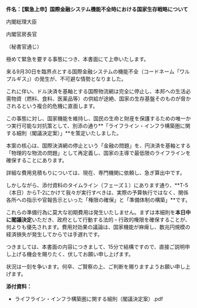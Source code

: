 **件名：【緊急上申】国際金融システム機能不全時における国家生存戦略について**

内閣総理大臣

内閣官房長官

（秘書官通じ）

極めて緊急を要する事態につき、本書面にて上申いたします。

来る9月30日を臨界点とする国際金融システムの機能不全（コードネーム「ワルプルギス」）の発生が、不可避な情勢となりました。

これに伴い、ドル決済を基軸とする国際物流網は完全に停止し、本邦への生活必需物資（燃料、食料、医薬品等）の供給が途絶、国家の生存基盤そのものが脅かされるという複合的危機に直面します。

この事態に対し、国家機能を維持し、国民の生命と財産を保護するための唯一かつ実行可能な対抗策として、別添の通り**「ライフライン・インフラ構築圏に関する細則（閣議決定案）」**を策定いたしました。

本案の核心は、国際決済網の停止という「金融の問題」を、円決済を基軸とする「物理的な物流の問題」として再定義し、国家の主導で最低限のライフラインを確保することにあります。

詳細な費用見積もりについては、現在、専門機関に依頼し、急ぎ算出中です。

しかしながら、添付資料のタイムライン（フェーズ１）にあります通り、**T-5（本日）からT-2にかけて我々が実行すべきは、実際の予算執行ではなく、関係各所への指示や官報告示といった「権限の確保」と「準備体制の構築」**です。

これらの準備行為に莫大な初期費用は発生いたしません。まずは本細則を**本日中に閣議決定**いただき、政府として行動する法的・行政的権限を確保することが、何よりも優先されます。費用対効果の議論は、国家機能が麻痺し、数兆円規模の経済損失が発生してからでは手遅れです。

つきましては、本書面の内容につきまして、15分で結構ですので、直接ご説明申し上げる機会を賜りたく、伏してお願い申し上げます。

状況は一刻を争います。何卒、ご賢察の上、ご判断を賜りますようお願い申し上げます。

**添付資料：**

- ライフライン・インフラ構築圏に関する細則（閣議決定案）.pdf